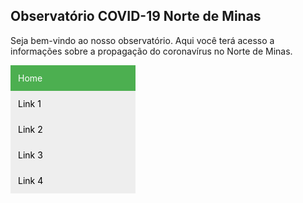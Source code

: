 <style>
.vertical-menu {
  width: 200px;
}

.vertical-menu a {
  background-color: #eee;
  color: black;
  display: block;
  padding: 12px;
  text-decoration: none;
}

.vertical-menu a:hover {
  background-color: #ccc;
}

.vertical-menu a.active {
  background-color: #4CAF50;
  color: white;
}
</style>


## Observatório COVID-19 Norte de Minas

Seja bem-vindo ao nosso observatório. Aqui você terá acesso a informações sobre a propagação do coronavírus no Norte de Minas. 

 <div class="vertical-menu">
  <a href="#" class="active">Home</a>
  <a href="#">Link 1</a>
  <a href="#">Link 2</a>
  <a href="#">Link 3</a>
  <a href="#">Link 4</a>
</div> 

